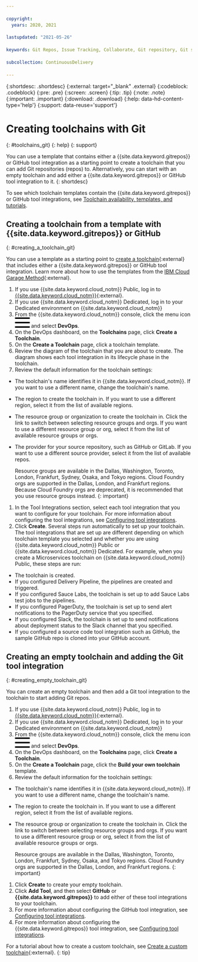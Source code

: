 ```yaml
---

copyright:
  years: 2020, 2021

lastupdated: "2021-05-26"

keywords: Git Repos, Issue Tracking, Collaborate, Git repository, Git source control, authentication, GitHub 

subcollection: ContinuousDelivery

---
```


{:shortdesc: .shortdesc}
{:external: target="_blank" .external}
{:codeblock: .codeblock}
{:pre: .pre}
{:screen: .screen}
{:tip: .tip}
{:note: .note}
{:important: .important}
{:download: .download}
{:help: data-hd-content-type='help'}
{:support: data-reuse='support'}

# Creating toolchains with Git
{: #toolchains_git}
{: help} 
{: support}

You can use a template that contains either a {{site.data.keyword.gitrepos}} or GitHub tool integration as a starting point to create a toolchain that you can add Git repositories (repos) to. Alternatively, you can start with an empty toolchain and add either a {{site.data.keyword.gitrepos}} or GitHub tool integration to it. 
{: shortdesc}

To see which toolchain templates contain the {{site.data.keyword.gitrepos}} or GitHub tool integrations, see [Toolchain availability, templates, and tutorials](/docs/ContinuousDelivery?topic=ContinuousDelivery-cd_about#templates).

## Creating a toolchain from a template with {{site.data.keyword.gitrepos}} or GitHub   
{: #creating_a_toolchain_git}

You can use a template as a starting point to [create a toolchain](https://cloud.ibm.com/devops/create){:external} that includes either a {{site.data.keyword.gitrepos}} or GitHub tool integration. Learn more about how to use the templates from the [IBM Cloud Garage Method](https://www.ibm.com/cloud/garage/category/tools){:external}.

1. If you use {{site.data.keyword.cloud_notm}} Public, log in to [{{site.data.keyword.cloud_notm}}](http://cloud.ibm.com){:external}.
1. If you use {{site.data.keyword.cloud_notm}} Dedicated, log in to your Dedicated environment on {{site.data.keyword.cloud_notm}}
1. From the {{site.data.keyword.cloud_notm}} console, click the menu icon ![hamburger icon](images/icon_hamburger.svg) and select **DevOps**.
1. On the DevOps dashboard, on the **Toolchains** page, click **Create a Toolchain**.
1. On the **Create a Toolchain** page, click a toolchain template.
1. Review the diagram of the toolchain that you are about to create. The diagram shows each tool integration in its lifecycle phase in the toolchain.
1. Review the default information for the toolchain settings:

 * The toolchain's name identifies it in {{site.data.keyword.cloud_notm}}. If you want to use a different name, change the toolchain's name.
 * The region to create the toolchain in. If you want to use a different region, select it from the list of available regions.
 * The resource group or organization to create the toolchain in. Click the link to switch between selecting resource groups and orgs. If you want to use a different resource group or org, select it from the list of available resource groups or orgs.
 * The provider for your source repository, such as GitHub or GitLab. If you want to use a different source provider, select it from the list of available repos.
 
   Resource groups are available in the Dallas, Washington, Toronto, London, Frankfurt, Sydney, Osaka, and Tokyo regions. Cloud Foundry orgs are supported in the Dallas, London, and Frankfurt regions. Because Cloud Foundry orgs are deprecated, it is recommended that you use resource groups instead.
   {: important}

1. In the Tool Integrations section, select each tool integration that you want to configure for your toolchain. For more information about configuring the tool integrations, see [Configuring tool integrations](/docs/ContinuousDelivery?topic=ContinuousDelivery-integrations). 
1. Click **Create**. Several steps run automatically to set up your toolchain. The tool integrations that are set up are different depending on which toolchain template you selected and whether you are using {{site.data.keyword.cloud_notm}} Public or {{site.data.keyword.cloud_notm}} Dedicated. For example, when you create a Microservices toolchain on {{site.data.keyword.cloud_notm}} Public, these steps are run:

 * The toolchain is created.
 * If you configured Delivery Pipeline, the pipelines are created and triggered.
 * If you configured Sauce Labs, the toolchain is set up to add Sauce Labs test jobs to the pipelines.
 * If you configured PagerDuty, the toolchain is set up to send alert notifications to the PagerDuty service that you specified.
 * If you configured Slack, the toolchain is set up to send notifications about deployment status to the Slack channel that you specified.
 * If you configured a source code tool integration such as GitHub, the sample GitHub repo is cloned into your GitHub account.


## Creating an empty toolchain and adding the Git tool integration
{: #creating_empty_toolchain_git}

You can create an empty toolchain and then add a Git tool integration to the toolchain to start adding Git repos.

1. If you use {{site.data.keyword.cloud_notm}} Public, log in to [{{site.data.keyword.cloud_notm}}](http://cloud.ibm.com){:external}.
1. If you use {{site.data.keyword.cloud_notm}} Dedicated, log in to your Dedicated environment on {{site.data.keyword.cloud_notm}}
1. From the {{site.data.keyword.cloud_notm}} console, click the menu icon ![hamburger icon](images/icon_hamburger.svg) and select **DevOps**.
1. On the DevOps dashboard, on the **Toolchains** page, click **Create a Toolchain**.
1. On the **Create a Toolchain** page, click the **Build your own toolchain** template.
1. Review the default information for the toolchain settings:

 * The toolchain's name identifies it in {{site.data.keyword.cloud_notm}}. If you want to use a different name, change the toolchain's name.
 * The region to create the toolchain in. If you want to use a different region, select it from the list of available regions.
 * The resource group or organization to create the toolchain in. Click the link to switch between selecting resource groups and orgs. If you want to use a different resource group or org, select it from the list of available resource groups or orgs.
 
   Resource groups are available in the Dallas, Washington, Toronto, London, Frankfurt, Sydney, Osaka, and Tokyo regions. Cloud Foundry orgs are supported in the Dallas, London, and Frankfurt regions.
   {: important}

1. Click **Create** to create your empty toolchain.
1. Click **Add Tool**, and then select **GitHub** or **{{site.data.keyword.gitrepos}}** to add either of these tool integrations to your toolchain.
1. For more information about configuring the GitHub tool integration, see [Configuring tool integrations](/docs/ContinuousDelivery?topic=ContinuousDelivery-github).
1. For more information about configuring the {{site.data.keyword.gitrepos}} tool integration, see [Configuring tool integrations](/docs/ContinuousDelivery?topic=ContinuousDelivery-grit).


For a tutorial about how to create a custom toolchain, see [Create a custom toolchain](https://www.ibm.com/cloud/architecture/tutorials/create-a-custom-toolchain){:external}.
{: tip}
